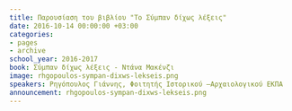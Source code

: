 ```yaml
---
title: Παρουσίαση του βιβλίου "Το Σύμπαν δίχως λέξεις"
date: 2016-10-14 00:00:00 +03:00
categories:
- pages
- archive
school_year: 2016-2017
book: Σύμπαν δίχως λέξεις - Ντάνα Μακένζι
image: rhgopoulos-sympan-dixws-lekseis.png
speakers: Ρηγόπουλος Γιάννης, Φοιτητής Ιστορικού –Αρχαιολογικού ΕΚΠΑ
announcement: rhgopoulos-sympan-dixws-lekseis.png
---
```


